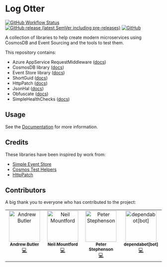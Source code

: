 ﻿# Log Otter

[![GitHub Workflow Status](https://img.shields.io/github/actions/workflow/status/LogOtter/log-otter/main.yml)](https://github.com/LogOtter/log-otter/actions/workflows/main.yml)
[![GitHub release (latest SemVer including pre-releases)](https://img.shields.io/github/v/release/LogOtter/log-otter?include_prereleases)](https://github.com/LogOtter/log-otter/releases)
[![GitHub](https://img.shields.io/github/license/LogOtter/log-otter)](https://github.com/LogOtter/log-otter/blob/main/LICENSE)

A collection of libraries to help create modern microservices using CosmosDB and Event Sourcing
and the tools to test them.

This repository contains:

- Azure AppService RequestMiddleware ([docs](src/LogOtter.Azure.AppServices.RequestMiddleware))
- CosmosDB library ([docs](src/LogOtter.CosmosDb))
- Event Store library ([docs](src/LogOtter.CosmosDb.EventStore))
- ShortGuid ([docs](src/LogOtter.ShortGuid))
- HttpPatch ([docs](src/LogOtter.HttpPatch))
- JsonHal ([docs](src/LogOtter.JsonHal))
- Obfuscate ([docs](src/LogOtter.Obfuscate))
- SimpleHealthChecks ([docs](src/LogOtter.SimpleHealthChecks))

## Usage

See the [Documentation](docs/README.md) for more information.

## Credits

These libraries have been inspired by work from:

- [Simple Event Store](https://github.com/ASOS/SimpleEventStore)
- [Cosmos Test Helpers](https://github.com/boomin-engineering/cosmos-test-helpers/)
- [HttpPatch](https://github.com/boomin-engineering/http-patch)

## Contributors

A big thank you to everyone who has contributed to the project:

<!-- ALL-CONTRIBUTORS-LIST:START - Do not remove or modify this section -->
<!-- prettier-ignore-start -->
<!-- markdownlint-disable -->
<table>
  <tbody>
    <tr>
      <td align="center" valign="top" width="14.28%"><a href="https://github.com/AButler"><img src="https://avatars.githubusercontent.com/u/1628649?v=4?s=100" width="100px;" alt="Andrew Butler"/><br /><sub><b>Andrew Butler</b></sub></a><br /><a href="https://github.com/LogOtter/log-otter/commits?author=AButler" title="Code">💻</a></td>
      <td align="center" valign="top" width="14.28%"><a href="https://github.com/NeilMountford"><img src="https://avatars.githubusercontent.com/u/2104393?v=4?s=100" width="100px;" alt="Neil Mountford"/><br /><sub><b>Neil Mountford</b></sub></a><br /><a href="https://github.com/LogOtter/log-otter/commits?author=NeilMountford" title="Code">💻</a></td>
      <td align="center" valign="top" width="14.28%"><a href="https://github.com/PeterStephenson"><img src="https://avatars.githubusercontent.com/u/1678740?v=4?s=100" width="100px;" alt="Peter Stephenson"/><br /><sub><b>Peter Stephenson</b></sub></a><br /><a href="https://github.com/LogOtter/log-otter/commits?author=PeterStephenson" title="Code">💻</a></td>
      <td align="center" valign="top" width="14.28%"><a href="https://github.com/apps/dependabot"><img src="https://avatars.githubusercontent.com/in/29110?v=4?s=100" width="100px;" alt="dependabot[bot]"/><br /><sub><b>dependabot[bot]</b></sub></a><br /><a href="https://github.com/LogOtter/log-otter/commits?author=dependabot[bot]" title="Code">💻</a></td>
    </tr>
  </tbody>
</table>

<!-- markdownlint-restore -->
<!-- prettier-ignore-end -->

<!-- ALL-CONTRIBUTORS-LIST:END -->
